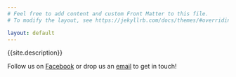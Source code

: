 ```yaml
---
# Feel free to add content and custom Front Matter to this file.
# To modify the layout, see https://jekyllrb.com/docs/themes/#overriding-theme-defaults

layout: default
---
```


{{site.description}}

Follow us on [Facebook]({{site.facebook}}) or drop us an [email](mailto:{{site.email}}) to get in touch!

